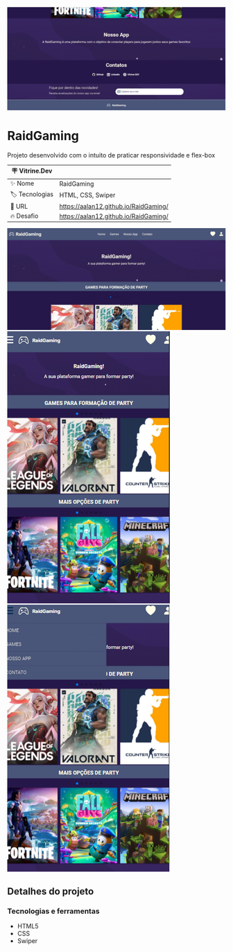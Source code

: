 <div align="center" >
  <img src="https://github.com/AAlan12/RaidGaming/blob/main/img/vitdev/thumb2.PNG?raw=true"/>
</div>

# RaidGaming

Projeto desenvolvido com o intuito de praticar responsividade e flex-box

| :placard: Vitrine.Dev |     |
| -------------  | --- |
| :sparkles: Nome        | RaidGaming
| :label: Tecnologias | HTML, CSS, Swiper
| :rocket: URL         | https://aalan12.github.io/RaidGaming/
| :fire: Desafio     | https://aalan12.github.io/RaidGaming/

<!-- Inserir imagem com a #vitrinedev ao final do link -->
![](https://github.com/AAlan12/RaidGaming/blob/main/img/vitdev/thumb1.PNG?raw=true#vitrinedev)
![](https://github.com/AAlan12/RaidGaming/blob/main/img/vitdev/layoutmob1.PNG?raw=true#vitrinedev)
![](https://github.com/AAlan12/RaidGaming/blob/main/img/vitdev/layoutmob2.PNG?raw=true#vitrinedev)

## Detalhes do projeto

### Tecnologias e ferramentas

- HTML5
- CSS
- Swiper

